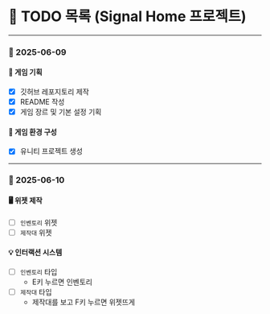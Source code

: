 # 📝 TODO 목록 (Signal Home 프로젝트)

---

### 📅 2025-06-09

#### 📖 게임 기획

- [x] 깃허브 레포지토리 제작
- [x] README 작성
- [x] 게임 장르 및 기본 설정 기획

#### 🧱 게임 환경 구성

- [x] 유니티 프로젝트 생성

---

### 📅 2025-06-10

#### 🖥️ 위젯 제작

- [ ] `인벤토리` 위젯
- [ ] `제작대` 위젯

#### 💡 인터랙션 시스템
- [ ] `인벤토리` 타입
    - E키 누르면 인벤토리
- [ ] `제작대` 타입
    - 제작대를 보고 F키 누르면 위젯뜨게